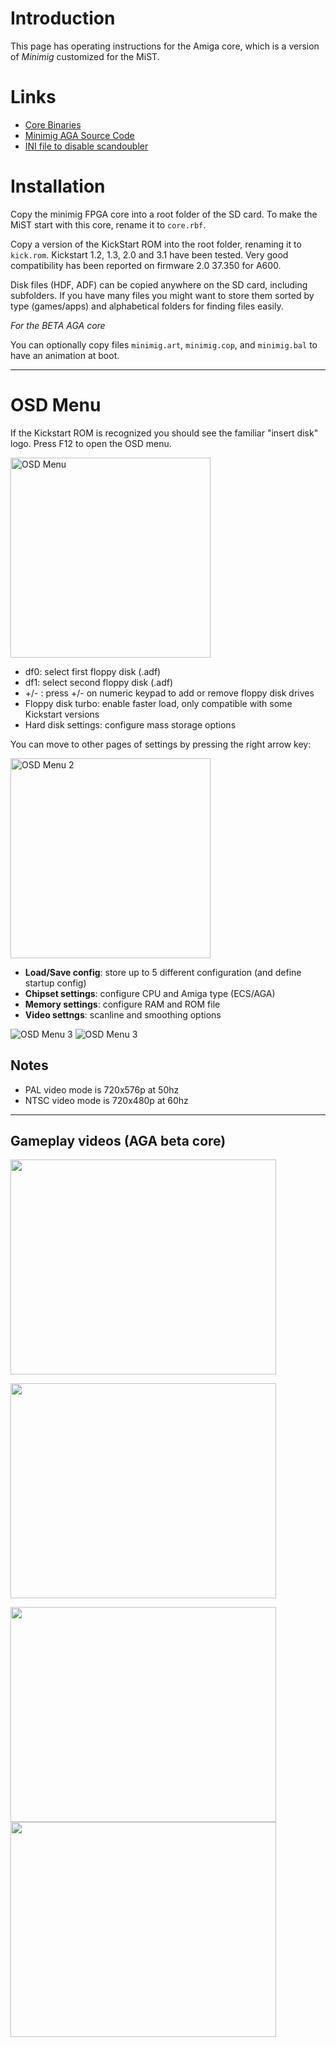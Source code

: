 # Introduction #

This page has operating instructions for the Amiga core, which is a version of _Minimig_ customized for the MiST.

# Links #

  * [Core Binaries](http://code.google.com/p/mist-board/source/browse/#svn/trunk/bin/cores/minimig-aga)
  * [Minimig AGA Source Code](https://github.com/rkrajnc/minimig-mist)
  * [INI file to disable scandoubler](http://mist-board.googlecode.com/svn/wiki/core_aga/mist.ini)

# Installation #

Copy the minimig FPGA core into a root folder of the SD card. To make the MiST start with this core, rename it to `core.rbf`.

Copy a version of the KickStart ROM into the root folder, renaming it to `kick.rom`. Kickstart 1.2, 1.3, 2.0 and 3.1 have been tested. Very good compatibility has been reported on firmware 2.0 37.350 for A600.

Disk files (HDF, ADF) can be copied anywhere on the SD card, including subfolders.
If you have many files you might want to store them sorted by type (games/apps) and alphabetical folders for finding files easily.

_For the BETA AGA core_

You can optionally copy files `minimig.art`, `minimig.cop`, and `minimig.bal` to have an animation at boot.


---


# OSD Menu #

If the Kickstart ROM is recognized you should see the familiar "insert disk" logo.
Press F12 to open the OSD menu.

<img src='http://mist-board.googlecode.com/svn/wiki/img_docs/amiga_start.jpg' title='OSD Menu' width='320px' />

  * df0: select first floppy disk (.adf)
  * df1: select second floppy disk (.adf)
  * +/- : press +/- on numeric keypad to add or remove floppy disk drives
  * Floppy disk turbo: enable faster load, only compatible with some Kickstart versions
  * Hard disk settings: configure mass storage options

You can move to other pages of settings by pressing the right arrow key:

<img src='http://mist-board.googlecode.com/svn/wiki/img_docs/amiga_osd2.jpg' title='OSD Menu 2' width='320px' />

  * **Load/Save config**: store up to 5 different configuration (and define startup config)
  * **Chipset settings**: configure CPU and Amiga type (ECS/AGA)
  * **Memory settings**: configure RAM and ROM file
  * **Video settngs**: scanline and smoothing options

<img src='http://mist-board.googlecode.com/svn/wiki/img_docs/amiga_osd3.jpg' title='OSD Menu 3' /> <img src='http://mist-board.googlecode.com/svn/wiki/img_docs/amiga_osd4.jpg' title='OSD Menu 3' />





## Notes ##

  * PAL video mode is 720x576p at 50hz
  * NTSC video mode is 720x480p at 60hz


---


## Gameplay videos (AGA beta core) ##

<a href='http://www.youtube.com/watch?feature=player_embedded&v=PAebp_4ulHo' target='_blank'><img src='http://img.youtube.com/vi/PAebp_4ulHo/0.jpg' width='425' height=344 /></a>

<a href='http://www.youtube.com/watch?feature=player_embedded&v=d4OMVJOOrWU' target='_blank'><img src='http://img.youtube.com/vi/d4OMVJOOrWU/0.jpg' width='425' height=344 /></a>

<a href='http://www.youtube.com/watch?feature=player_embedded&v=2wmm0lQLSHg' target='_blank'><img src='http://img.youtube.com/vi/2wmm0lQLSHg/0.jpg' width='425' height=344 /></a>
<a href='http://www.youtube.com/watch?feature=player_embedded&v=HDA5D0HNhbc' target='_blank'><img src='http://img.youtube.com/vi/HDA5D0HNhbc/0.jpg' width='425' height=344 /></a>